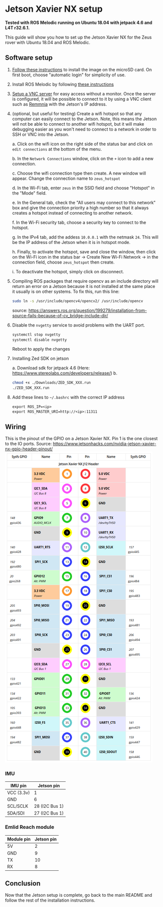 # Jetson Xavier NX setup
**Tested with ROS Melodic running on Ubuntu 18.04 with jetpack 4.6 and L4T r32.6.1.**

This guide will show you how to set up the Jetson Xavier NX for the Zeus rover with Ubuntu 18.04 and ROS Melodic.
## Software setup

1. [Follow these instructions](https://developer.nvidia.com/embedded/learn/get-started-jetson-xavier-nx-devkit) to install the image on the microSD card. On first boot, choose "automatic login" for simplicity of use.
2. Install ROS Melodic by following [these instructions](http://wiki.ros.org/melodic/Installation/Ubuntu)
3. [Setup a VNC server](https://developer.nvidia.com/embedded/learn/tutorials/vnc-setup) for easy access without a monitor. Once the server is configured, it will be possible to connect to it by using a VNC client such as [Remmnia](https://remmina.org/) with the Jetson's IP address.
4. (optional, but useful for testing) Create a wifi hotspot so that any computer can easily connect to the Jetson. Note, this means the Jetson will not be able to connect to another wifi hotspot, but it will make debugging easier as you won't need to connect to a network in order to SSH or VNC into the Jetson.

    a. Click on the wifi icon on the right side of the status bar and click on `edit connections` at the bottom of the menu.

    b. In the `Network Connections` window, click on the `+` icon to add a new connection.

    c. Choose the wifi connection type then create. A new window will appear. Change the connection name to `zeus_hotspot`

    d. In the Wi-Fi tab, enter `zeus` in the SSID field and choose "Hotspot" in the "Mode" field.

    e. In the General tab, check the "All users may connect to this network" box and give the connection priority a high number so that it always creates a hotspot instead of connecting to another network.

    f. In the Wi-Fi security tab, choose a security key to connect to the hotspot.

    g. In the IPv4 tab, add the addess `10.0.0.1` with the netmask `24`. This will be the IP address of the Jetson when it is in hotspot mode.

    h. Finally, to activate the hotspot, save and close the window, then click on the Wi-Fi icon in the status bar -> Create New Wi-Fi Network -> in the connection field, choose `zeus_hotspot` then create.

    i. To deactivate the hotspot, simply click on disconnect.

5. Compiling ROS packages that require opencv as an include directory will return an error on a Jetson because it is not installed at the same place it usually is on other systems. To fix this, run this line: 
    ```bash
    sudo ln -s /usr/include/opencv4/opencv2/ /usr/include/opencv
    ```
    source: https://answers.ros.org/question/199279/installation-from-source-fails-because-of-cv_bridge-include-dir/

6. Disable the `nvgetty` service to avoid problems with the UART port.
    ```bash
    systemctl stop nvgetty
    systemctl disable nvgetty
    ```
    Reboot to apply the changes

7. Installing Zed SDK on jetson

    a. Download sdk for jetpack 4.6 (Here: https://www.stereolabs.com/developers/release/)
    b. 
    ```bash
    chmod +x ./Downloads/ZED_SDK_XXX.run 
    ./ZED_SDK_XXX.run
    ```

8. Add these lines to `~/.bashrc` with the correct IP address
    ```
    export ROS_IP=<ip>
    export ROS_MASTER_URI=http://<ip>:11311
    ```

## Wiring
This is the pinout of the GPIO on a Jetson Xavier NX. Pin 1 is the one closest to the IO ports. Source: https://www.jetsonhacks.com/nvidia-jetson-xavier-nx-gpio-header-pinout/
![Jetson Xavier NX GPIO pinout](images/Jetson_Xavier_NX_GPIO_Pinout.png?raw=true "Jetson Xavier NX GPIO pinout")
### IMU
| IMU pin      | Jetson pin    |
| -----------  | -----------   |
| VCC (3.3v)   | 1             |
| GND          | 6             |
| SCL/SCLK     | 28 (I2C Bus 1)|
| SDA/SDI      | 27 (I2C Bus 1)|

### Emlid Reach module
| Module pin | Jetson pin |
| -----------| -----------|
| 5V         | 2          |
| GND        | 9          |
| TX         | 10         |
| RX         | 8          |


## Conclusion
Now that the Jetson setup is complete, go back to the main README and follow the rest of the installation instructions.